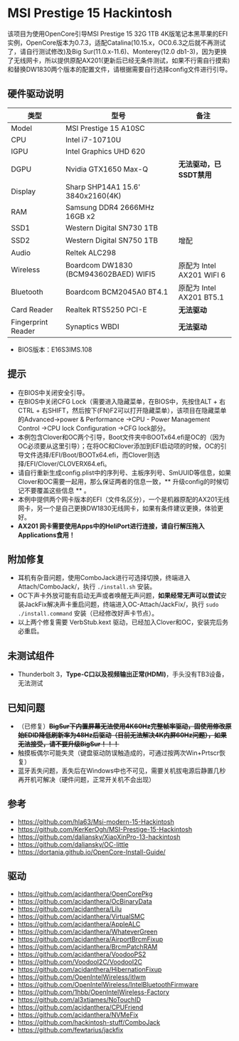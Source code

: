 # MSI Prestige 15 Hackintosh

该项目为使用OpenCore引导MSI Prestige 15 32G 1TB 4K版笔记本黑苹果的EFI实例，OpenCore版本为0.7.3，适配Catalina(10.15.x，OC0.6.3之后就不再测试了，请自行测试修改)及Big Sur(11.0.x-11.6)、Monterey(12.0 db1-3)，因为更换了无线网卡，所以提供原配AX201(更新后已经无条件测试，如果不行需自行摸索)和替换DW1830两个版本的配置文件，请根据需要自行选择config文件进行引导。

## 硬件驱动说明

| 类型               | 型号                                  | 备注                      |
| ------------------ | ------------------------------------- | ------------------------- |
| Model              | MSI Prestige 15 A10SC                 |                           |
| CPU                | Intel i7-10710U                       |                           |
| IGPU               | Intel Graphics UHD 620                |                           |
| DGPU               | Nvidia GTX1650 Max-Q                  | **无法驱动，已SSDT禁用**  |
| Display            | Sharp SHP14A1 15.6' 3840x2160(4K)     |                           |
| RAM                | Samsung DDR4 2666MHz 16GB x2          |                           |
| SSD1               | Western Digital SN730 1TB             |                           |
| SSD2               | Western Digital SN750 1TB             | 增配                      |
| Audio              | Reltek ALC298                         |                           |
| Wireless           | Boardcom DW1830 (BCM943602BAED) WIFI5 | 原配为 Intel AX201 WIFI 6 |
| Bluetooth          | Boardcom BCM2045A0 BT4.1              | 原配为 Intel AX201 BT5.1  |
| Card Reader        | Realtek RTS5250 PCI-E                 | **无法驱动**              |
| Fingerprint Reader | Synaptics WBDI                        | **无法驱动**              |

- BIOS版本：E16S3IMS.108

## 提示

- 在BIOS中关闭安全引导。
- 在BIOS中关闭CFG Lock（需要进入隐藏菜单，在BIOS中，先按住ALT + 右CTRL + 右SHIFT，然后按下(FN)F2可以打开隐藏菜单），该项目在隐藏菜单的Advanced->power & Performance ->CPU - Power Management Control ->CPU lock Configuration ->CFG lock部分。
- 本例包含Clover和OC两个引导，Boot文件夹中BOOTx64.efi是OC的（因为OC必须要从这里引导）；在将OC和Clover添加到EFI启动项的时候，OC的引导文件选择/EFI/Boot/BOOTx64.efi，而Clover则选择/EFI/Clover/CLOVERX64.efi。
- 请自行重新生成config.plist中的序列号、主板序列号、SmUUID等信息，如果Clover和OC需要一起用，那么保证两者的信息一致，** 升级config的时候切记不要覆盖这些信息 ** 。
- 本例中提供两个网卡版本的EFI（文件名区分），一个是机器原配的AX201无线网卡，另一个是自己更换DW1830无线网卡，如果有条件建议更换，体验更好。
- **AX201 网卡需要使用Apps中的HeliPort进行连接，请自行解压拖入Applications食用！**

## 附加修复

- 耳机有杂音问题，使用ComboJack进行可选择切换，终端进入Attach/ComboJack/，执行 `./install.sh` 安装。
- OC下声卡外放可能有启动无声或者唤醒无声问题，**如果经常无声可以尝试**安装JackFix解决声卡重启问题，终端进入OC-Attach/JackFix/，执行 `sudo ./install.command` 安装（已经修改好声卡节点）。
- 以上两个修复需要 VerbStub.kext 驱动，已经加入Clover和OC，安装完后务必重启。

## 未测试组件

- Thunderbolt 3，**Type-C口以及视频输出正常(HDMI)**，手头没有TB3设备，无法测试

## 已知问题

- （已修复）~~**BigSur下内置屏幕无法使用4K60Hz完整帧率驱动，固使用修改原始EDID降低刷新率为48Hz后驱动（目前无法解决4K内屏60Hz问题），如果无法接受，请不要升级BigSur！！！**~~
- 触摸板偶尔可能失灵（键盘驱动防误触造成的，可通过按两次Win+Prtscr恢复）
- 蓝牙丢失问题，丢失后在Windows中也不可见，需要关机拔电源后静置几秒再开机可解决（硬件问题，正常开关机不会出现）

## 参考
- https://github.com/hla63/Msi-modern-15-Hackintosh
- https://github.com/KerKerOgh/MSI-Prestige-15-Hackintosh
- https://github.com/daliansky/XiaoXinPro-13-hackintosh
- https://github.com/daliansky/OC-little
- https://dortania.github.io/OpenCore-Install-Guide/

## 驱动

- https://github.com/acidanthera/OpenCorePkg
- https://github.com/acidanthera/OcBinaryData
- https://github.com/acidanthera/Lilu
- https://github.com/acidanthera/VirtualSMC
- https://github.com/acidanthera/AppleALC
- https://github.com/acidanthera/WhateverGreen
- https://github.com/acidanthera/AirportBrcmFixup
- https://github.com/acidanthera/BrcmPatchRAM
- https://github.com/acidanthera/VoodooPS2
- https://github.com/VoodooI2C/VoodooI2C
- https://github.com/acidanthera/HibernationFixup
- https://github.com/OpenIntelWireless/itlwm
- https://github.com/OpenIntelWireless/IntelBluetoothFirmware
- https://github.com/1hbb/OpenIntelWireless-Factory
- https://github.com/al3xtjames/NoTouchID
- https://github.com/acidanthera/CPUFriend
- https://github.com/acidanthera/NVMeFix
- https://github.com/hackintosh-stuff/ComboJack
- https://github.com/fewtarius/jackfix